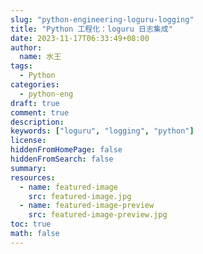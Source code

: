 ```yaml
---
slug: "python-engineering-loguru-logging"
title: "Python 工程化：loguru 日志集成"
date: 2023-11-17T06:33:49+08:00
author:
  name: 水王
tags:
  - Python
categories:
  - python-eng
draft: true
comment: true
description:
keywords: ["loguru", "logging", "python"]
license:
hiddenFromHomePage: false
hiddenFromSearch: false
summary:
resources:
  - name: featured-image
    src: featured-image.jpg
  - name: featured-image-preview
    src: featured-image-preview.jpg
toc: true
math: false
---
```


